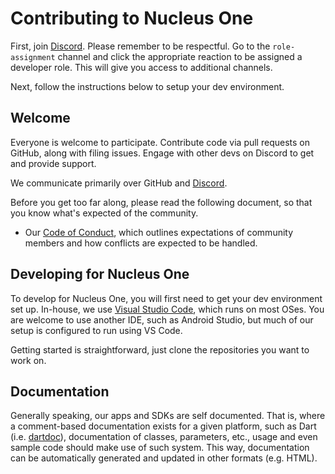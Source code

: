 Contributing to Nucleus One
=======================

First, join [Discord].  Please remember to be respectful.  Go to the `role-assignment` channel and
click the appropriate reaction to be assigned a developer role.  This will give you access to
additional channels.

Next, follow the instructions below to setup your dev environment.

Welcome
-------

Everyone is welcome to participate.  Contribute code via pull requests on GitHub, along with filing
issues.  Engage with other devs on Discord to get and provide support.

We communicate primarily over GitHub and [Discord].

Before you get too far along, please read the following document, so that you know what's expected
of the community.

- Our [Code of Conduct](CODE_OF_CONDUCT.md), which outlines expectations of community members and
how conflicts are expected to be handled.


Developing for Nucleus One
--------------------------

To develop for Nucleus One, you will first need to get your dev environment set up.  In-house, we use
[Visual Studio Code](https://code.visualstudio.com), which runs on most OSes.  You are welcome to use
another IDE, such as Android Studio, but much of our setup is configured to run using VS Code.

Getting started is straightforward, just clone the repositories you want to work on.


Documentation
-------------------------

Generally speaking, our apps and SDKs are self documented.  That is, where a comment-based
documentation exists for a given platform, such as Dart (i.e. [dartdoc](https://pub.dev/packages/dartdoc)),
documentation of classes, parameters, etc., usage and even sample code should make use of such system.
This way, documentation can be automatically generated and updated in other formats (e.g. HTML).


[Discord]: https://nucleus.one/#discord "Discord"
